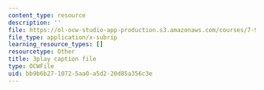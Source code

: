```yaml
---
content_type: resource
description: ''
file: https://ol-ocw-studio-app-production.s3.amazonaws.com/courses/7-91j-foundations-of-computational-and-systems-biology-spring-2014/bb9b6b2710725aa0a5d220d85a356c3e_iKLvCuFD1MA.vtt
file_type: application/x-subrip
learning_resource_types: []
resourcetype: Other
title: 3play caption file
type: OCWFile
uid: bb9b6b27-1072-5aa0-a5d2-20d85a356c3e
---
```

